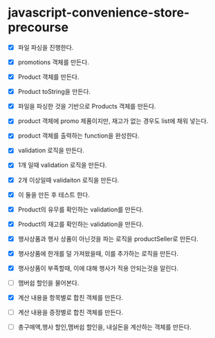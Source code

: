 # javascript-convenience-store-precourse

- [x] 파일 파싱을 진행한다.
- [x] promotions 객체를 만든다.

- [x] Product 객체를 만든다.
- [x] Product toString을 만든다.

- [x] 파일을 파싱한 것을 기반으로 Products 객체를 만든다.
- [x] product 객체에 promo 제품이지만, 재고가 없는 경우도 list에 채워 넣는다.
- [x] product 객체를 출력하는 function을 완성한다.

- [x] validation 로직을 만든다.
- [x] 1개 일때 validation 로직을 만든다.
- [x] 2개 이상일때 validaiton 로직을 만든다.
- [x] 이 둘을 만든 후 테스트 한다.
- [x] Product의 유무를 확인하는 validation를 만든다.
- [x] Product의 재고를 확인하는 validation을 만든다.

- [x] 행사상품과 행사 상품이 아닌것을 파는 로직을 productSeller로 만든다.
- [x] 행사상품에 한개를 덜 가져왔을때, 이를 추가하는 로직을 만든다.
- [x] 행사상품이 부족할때, 이에 대해 행사가 적용 안되는것을 알린다.

- [ ] 맴버쉽 할인을 물어본다.
- [x] 계산 내용을 항목별로 합친 객체를 만든다.
- [ ] 계산 내용을 증정별로 합친 객체를 만든다.
- [ ] 총구매액,행사 할인,맴버쉽 할인을, 내실돈을 계산하는 객체를 만든다.
